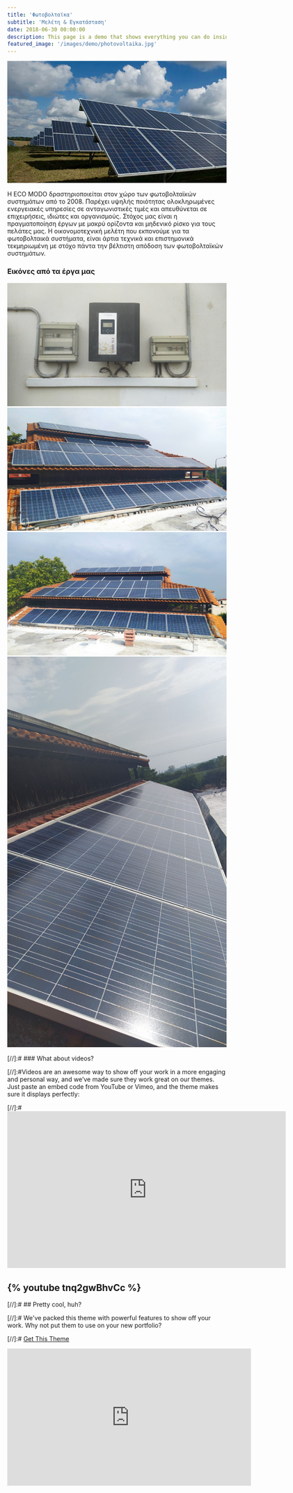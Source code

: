 ```yaml
---
title: 'Φωτοβολταϊκα'
subtitle: 'Μελέτη & Εγκατάσταση'
date: 2018-06-30 00:00:00
description: This page is a demo that shows everything you can do inside portfolio and blog posts.
featured_image: '/images/demo/photovoltaika.jpg'
---
```


![](/images/demo/photovoltaika1.jpg)


H ECO MODO δραστηριοποιείται στον χώρο των φωτοβολταϊκών συστημάτων από το 2008. Παρέχει υψηλής ποιότητας ολοκληρωμένες ενεργειακές υπηρεσίες σε ανταγωνιστικές τιμές και απευθύνεται σε επιχειρήσεις, ιδιώτες και οργανισμούς. Στόχος μας είναι η πραγματοποίηση έργων με μακρύ ορίζοντα και μηδενικό ρίσκο για τους πελάτες μας. Η οικονομοτεχνική μελέτη που εκπονούμε για τα φωτοβολταικά συστήματα, είναι άρτια τεχνικά και επιστημονικά τεκμηριωμένη με στόχο πάντα την βέλτιστη απόδοση των φωτοβολταϊκών συστημάτων.










<!--



[^1]: Beautiful modern, minimal theme design.
[^2]: Powerful features to show off your work.
[^3]: Maintained and supported by the theme developer.

You can throw in some horizontal rules too:

---

### Image galleries

Here's a really neat custom feature we added – galleries:

<div class="gallery" data-columns="3">
	<img src="/images/demo/demo-portrait.jpg">
	<img src="/images/demo/demo-landscape.jpg">
	<img src="/images/demo/demo-square.jpg">
	<img src="/images/demo/demo-landscape-2.jpg">
</div>

Inspired by the Galleries feature from WordPress, we've made it easy to create grid layouts for your images. Just use a bit of simple HTML in your post to create a masonry grid image layout:

```html
<div class="gallery" data-columns="3">
    <img src="/images/demo/demo-portrait.jpg">
    <img src="/images/demo/demo-landscape.jpg">
    <img src="/images/demo/demo-square.jpg">
    <img src="/images/demo/demo-landscape-2.jpg">
</div>
```

*See what we did there? Code and syntax highlighting is built-in too!*

Change the number inside the 'columns' setting to create different types of gallery for all kinds of purposes. You can even click on each image to seamlessly enlarge it on the page.

--->

### Εικόνες από τα έργα μας



 

<div class="gallery" data-columns="1">
	<img src="/images/demo/PHV1.jpg">
	<img src="/images/demo/PHV2.jpg">
	<img src="/images/demo/PHV3.jpg">
	<img src="/images/demo/PHV4.jpg">
</div>

  
 [//]:# ### What about videos?

 [//]:#Videos are an awesome way to show off your work in a more engaging and personal way, and we’ve made sure they work great on our themes. Just paste an embed code from YouTube or Vimeo, and the theme makes sure it displays perfectly:

 [//]:# <iframe src="https://www.youtube.com/watch?v=L_q6LRgKpTw" width="640" height="360" frameborder="0" webkitallowfullscreen mozallowfullscreen allowfullscreen sandbox="allow-top-navigation allow-scripts allow-forms" ></iframe>

 {% youtube tnq2gwBhvCc %}
---

 [//]:# ## Pretty cool, huh?

 [//]:# We've packed this theme with powerful features to show off your work. Why not put them to use on your new portfolio?

 [//]:# <a href="https://jekyllthemes.io/theme/index-portfolio-jekyll-theme" class="button button--large">Get This Theme</a>


<iframe width="560"
        height="315"
        src="https://www.youtube.com/watch?v=L_q6LRgKpTw"
        frameborder="0"
        allow="autoplay; encrypted-media"
        allowfullscreen></iframe>